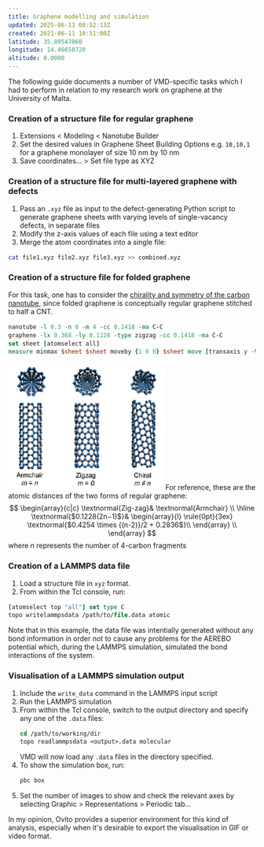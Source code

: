 ```yaml
---
title: Graphene modelling and simulation
updated: 2025-06-13 08:52:13Z
created: 2021-06-11 10:51:00Z
latitude: 35.89547060
longitude: 14.46650720
altitude: 0.0000
---
```


The following guide documents a number of VMD-specific tasks which I had to perform in relation to my research work on graphene at the University of Malta.

### Creation of a structure file for regular graphene

1.  Extensions < Modeling < Nanotube Builder
2.  Set the desired values in Graphene Sheet Building Options e.g. `10,10,1` for a graphene monolayer of size 10 nm by 10 nm
3.  Save coordinates... > Set file type as XYZ

### Creation of a structure file for multi-layered graphene with defects

1. Pass an `.xyz` file as input to the defect-generating Python script to generate graphene sheets with varying levels of single-vacancy defects, in separate files
2. Modify the z-axis values of each file using a text editor
3. Merge the atom coordinates into a single file:
```bash
cat file1.xyz file2.xyz file3.xyz >> combined.xyz
```

### Creation of a structure file for folded graphene

For this task, one has to consider the [chirality and symmetry of the carbon nanotube](http://www.photon.t.u-tokyo.ac.jp/~maruyama/kataura/chirality.html), since folded graphene is conceptually regular graphene stitched to half a CNT. 
```tcl
nanotube -l 0.3 -n 0 -m 4 -cc 0.1418 -ma C-C  
graphene -lx 0.368 -ly 0.1228 -type zigzag -cc 0.1418 -ma C-C 
set sheet [atomselect all]  
measure minmax $sheet $sheet moveby {1 0 0} $sheet move [transaxis y -90]
```
![](./_resources/VMD_0.png)
For reference, these are the atomic distances of the two forms of regular graphene:
$$
\begin{array}{c|c}
\textnormal{Zig-zag}& \textnormal{Armchair} \\
\hline
\textnormal{$0.1228(2n−1)$}& 
\begin{array}{l}  \rule{0pt}{3ex}
\textnormal{$0.4254 \times {(n-2)}/2 + 0.2836$}\\
\end{array} \\
\end{array}
$$
where *n* represents the number of 4-carbon fragments

### Creation of a LAMMPS data file

1. Load a structure file in `xyz` format.
2. From within the Tcl console, run:
```tcl
[atomselect top "all"] set type C
topo writelammpsdata /path/to/file.data atomic
```
Note that in this example, the data file was intentially generated without any bond information in order not to cause any problems for the AEREBO potential which, during the LAMMPS simulation, simulated the bond interactions of the system.

### Visualisation of a LAMMPS simulation output

1.  Include the `write_data` command in the LAMMPS input script
2.  Run the LAMMPS simulation
3.  From within the Tcl console, switch to the output directory and specify any one of the `.data` files: 
    ```tcl
	cd /path/to/working/dir
	topo readlammpsdata <output>.data molecular
	```
    VMD will now load any `.data` files in the directory specified.
4.  To show the simulation box, run: 
    ```tcl
	pbc box
	```
5.  Set the number of images to show and check the relevant axes by selecting Graphic > Representations > Periodic tab...

In my opinion, Ovito provides a superior environment for this kind of analysis, especially when it's desirable to export the visualisation in GIF or video format.